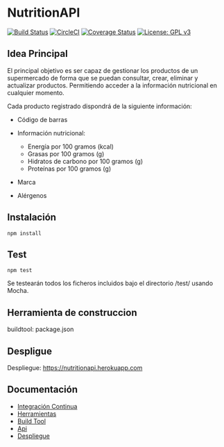 # NutritionAPI
[![Build Status](https://travis-ci.org/raulsf6/Proyecto-IV.svg?branch=master)](https://travis-ci.org/raulsf6/Proyecto-IV) [![CircleCI](https://circleci.com/gh/raulsf6/Proyecto-IV.svg?style=svg)](https://circleci.com/gh/raulsf6/Proyecto-IV)
[![Coverage Status](https://coveralls.io/repos/github/raulsf6/Proyecto-IV/badge.svg?branch=master)](https://coveralls.io/github/raulsf6/Proyecto-IV?branch=master) [![License: GPL v3](https://img.shields.io/badge/License-GPLv3-blue.svg)](https://www.gnu.org/licenses/gpl-3.0)

## Idea Principal

El principal objetivo es ser capaz de gestionar los productos de un supermercado de forma que se puedan consultar, crear, eliminar y actualizar productos. Permitiendo acceder a la información nutricional en cualquier momento. 

Cada producto registrado dispondrá de la siguiente información:

- Código de barras

- Información nutricional:
    - Energía por 100 gramos (kcal)
    - Grasas por 100 gramos (g)
    - Hidratos de carbono por 100 gramos (g)
    - Proteínas por 100 gramos (g)

- Marca

- Alérgenos

## Instalación

`npm install`

## Test

`npm test`

Se testearán todos los ficheros incluidos bajo el directorio /test/ usando Mocha.

## Herramienta de construccion

buildtool: package.json

## Despligue

Despliegue: https://nutritionapi.herokuapp.com

## Documentación

* [Integración Continua](https://github.com/raulsf6/Proyecto-IV/blob/master/docs/CI.md)
* [Herramientas](https://github.com/raulsf6/Proyecto-IV/blob/master/docs/tools.md)
* [Build Tool](https://github.com/raulsf6/Proyecto-IV/blob/master/docs/buildtool.md)
* [Api](https://github.com/raulsf6/Proyecto-IV/blob/master/docs/apidocs.md)
* [Despliegue](https://github.com/raulsf6/Proyecto-IV/blob/master/docs/deploy.md)

